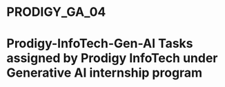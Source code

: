 # PRODIGY_GA_04
# Prodigy-InfoTech-Gen-AI Tasks assigned by Prodigy InfoTech under Generative AI internship program
